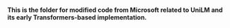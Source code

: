 #### This is the folder for modified code from Microsoft related to UniLM and its early Transformers-based implementation.
